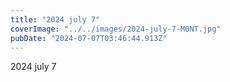 ```yaml
---
title: "2024 july 7"
coverImage: "../../images/2024-july-7-M0NT.jpg"
pubDate: "2024-07-07T03:46:44.913Z"
---
```


2024 july 7
